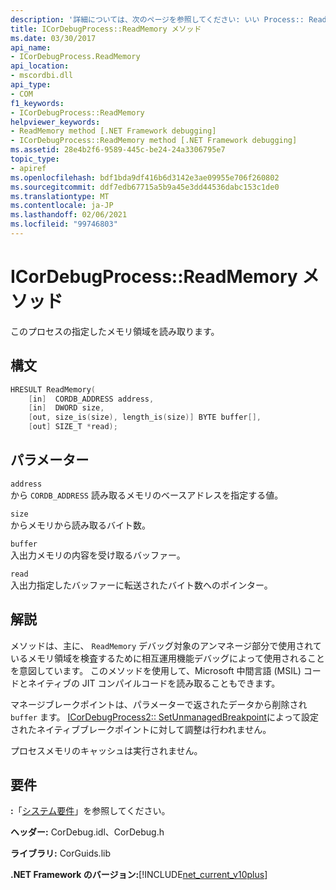 ```yaml
---
description: '詳細については、次のページを参照してください: いい Process:: ReadMemory メソッド'
title: ICorDebugProcess::ReadMemory メソッド
ms.date: 03/30/2017
api_name:
- ICorDebugProcess.ReadMemory
api_location:
- mscordbi.dll
api_type:
- COM
f1_keywords:
- ICorDebugProcess::ReadMemory
helpviewer_keywords:
- ReadMemory method [.NET Framework debugging]
- ICorDebugProcess::ReadMemory method [.NET Framework debugging]
ms.assetid: 28e4b2f6-9589-445c-be24-24a3306795e7
topic_type:
- apiref
ms.openlocfilehash: bdf1bda9df416b6d3142e3ae09955e706f260802
ms.sourcegitcommit: ddf7edb67715a5b9a45e3dd44536dabc153c1de0
ms.translationtype: MT
ms.contentlocale: ja-JP
ms.lasthandoff: 02/06/2021
ms.locfileid: "99746803"
---
```

# <a name="icordebugprocessreadmemory-method"></a>ICorDebugProcess::ReadMemory メソッド

このプロセスの指定したメモリ領域を読み取ります。  
  
## <a name="syntax"></a>構文  
  
```cpp  
HRESULT ReadMemory(  
    [in]  CORDB_ADDRESS address,
    [in]  DWORD size,  
    [out, size_is(size), length_is(size)] BYTE buffer[],  
    [out] SIZE_T *read);  
```  
  
## <a name="parameters"></a>パラメーター  

 `address`  
 から `CORDB_ADDRESS` 読み取るメモリのベースアドレスを指定する値。  
  
 `size`  
 からメモリから読み取るバイト数。  
  
 `buffer`  
 入出力メモリの内容を受け取るバッファー。  
  
 `read`  
 入出力指定したバッファーに転送されたバイト数へのポインター。  
  
## <a name="remarks"></a>解説  

 メソッドは、主に、 `ReadMemory` デバッグ対象のアンマネージ部分で使用されているメモリ領域を検査するために相互運用機能デバッグによって使用されることを意図しています。 このメソッドを使用して、Microsoft 中間言語 (MSIL) コードとネイティブの JIT コンパイルコードを読み取ることもできます。  
  
 マネージブレークポイントは、パラメーターで返されたデータから削除され `buffer` ます。 [ICorDebugProcess2:: SetUnmanagedBreakpoint](icordebugprocess2-setunmanagedbreakpoint-method.md)によって設定されたネイティブブレークポイントに対して調整は行われません。  
  
 プロセスメモリのキャッシュは実行されません。  
  
## <a name="requirements"></a>要件  

 **:**「[システム要件](../../get-started/system-requirements.md)」を参照してください。  
  
 **ヘッダー:** CorDebug.idl、CorDebug.h  
  
 **ライブラリ:** CorGuids.lib  
  
 **.NET Framework のバージョン:**[!INCLUDE[net_current_v10plus](../../../../includes/net-current-v10plus-md.md)]
